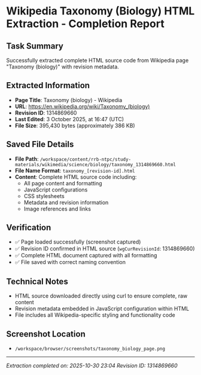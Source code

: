 # Wikipedia Taxonomy (Biology) HTML Extraction - Completion Report

## Task Summary
Successfully extracted complete HTML source code from Wikipedia page "Taxonomy (biology)" with revision metadata.

## Extracted Information
- **Page Title**: Taxonomy (biology) - Wikipedia
- **URL**: https://en.wikipedia.org/wiki/Taxonomy_(biology)
- **Revision ID**: 1314869660
- **Last Edited**: 3 October 2025, at 16:47 (UTC)
- **File Size**: 395,430 bytes (approximately 386 KB)

## Saved File Details
- **File Path**: `/workspace/content/rrb-ntpc/study-materials/wikimedia/science/biology/taxonomy_1314869660.html`
- **File Name Format**: `taxonomy_[revision-id].html`
- **Content**: Complete HTML source code including:
  - All page content and formatting
  - JavaScript configurations
  - CSS stylesheets
  - Metadata and revision information
  - Image references and links

## Verification
- ✅ Page loaded successfully (screenshot captured)
- ✅ Revision ID confirmed in HTML source (`wgCurRevisionId`: 1314869660)
- ✅ Complete HTML document captured with all formatting
- ✅ File saved with correct naming convention

## Technical Notes
- HTML source downloaded directly using curl to ensure complete, raw content
- Revision metadata embedded in JavaScript configuration within HTML
- File includes all Wikipedia-specific styling and functionality code

## Screenshot Location
- `/workspace/browser/screenshots/taxonomy_biology_page.png`

---
*Extraction completed on: 2025-10-30 23:04*
*Revision ID: 1314869660*